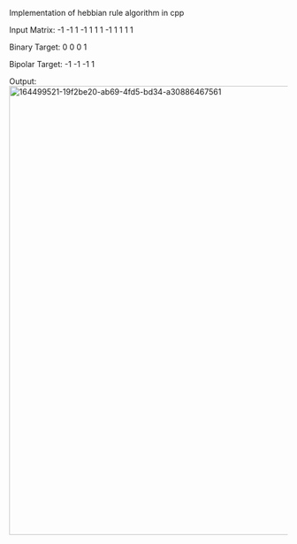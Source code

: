 Implementation of hebbian rule algorithm in cpp

Input Matrix:
-1 -1 1
-1 1 1
1 -1 1
1 1 1

Binary Target: 0 0 0 1

Bipolar Target: -1 -1 -1 1

Output:
<img width="812" alt="164499521-19f2be20-ab69-4fd5-bd34-a30886467561" src="https://user-images.githubusercontent.com/91531772/164508401-47a06343-d981-4fd7-a8f7-4a7fc8951651.png">
